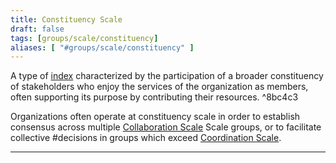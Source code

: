 ```yaml
---
title: Constituency Scale
draft: false
tags: [groups/scale/constituency]
aliases: [ "#groups/scale/constituency" ]
---
```


A type of [index](tags/groups/scale/index.md) characterized by the participation of a broader constituency of stakeholders who enjoy the services of the organization as members, often supporting its purpose by contributing their resources. ^8bc4c3

Organizations often operate at constituency scale in order to establish consensus across multiple  [Collaboration Scale](tags/groups/scale/Collaboration%20Scale.md) Scale groups, or to facilitate collective #decisions in groups which exceed [Coordination Scale](tags/groups/scale/Coordination%20Scale.md).

---

